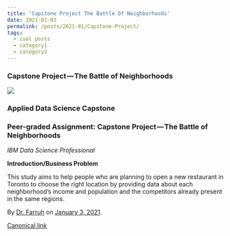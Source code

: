 ```yaml
---
title: 'Capstone Project The Battle Of Neighborhoods'
date: 2021-01-03
permalink: /posts/2021-01/Capstone-Project/
tags:
  - cool posts
  - category1
  - category2
---
```


### Capstone Project — The Battle of Neighborhoods

![](https://cdn-images-1.medium.com/max/800/1*3zbPopZdR6-WR8yvw5RmEQ.jpeg)

### Applied Data Science Capstone

### Peer-graded Assignment: Capstone Project — The Battle of Neighborhoods

*IBM Data Science Professional*

**Introduction/Business Problem**

This study aims to help people who are planning to open a new restaurant in Toronto to choose the right location by providing data about each neighborhood’s income and population and the competitors already present in the same regions.

By [Dr. Farruh](https://medium.com/@k-farruh) on [January 3, 2021](https://medium.com/p/9d462abb8aec).

[Canonical link](https://medium.com/@k-farruh/capstone-project-the-battle-of-neighborhoods-9d462abb8aec)


